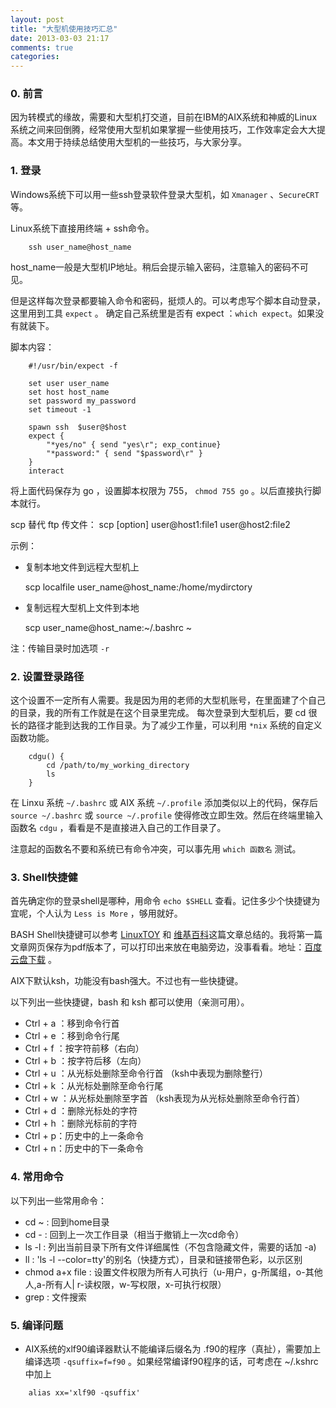 ```yaml
---
layout: post
title: "大型机使用技巧汇总"
date: 2013-03-03 21:17
comments: true
categories: 
---
```

### 0. 前言 ###
因为转模式的缘故，需要和大型机打交道，目前在IBM的AIX系统和神威的Linux系统之间来回倒腾，经常使用大型机如果掌握一些使用技巧，工作效率定会大大提高。本文用于持续总结使用大型机的一些技巧，与大家分享。

<!-- more -->

### 1. 登录 ###
Windows系统下可以用一些ssh登录软件登录大型机，如 `Xmanager` 、`SecureCRT` 等。

Linux系统下直接用终端 + ssh命令。

```
	ssh user_name@host_name
```

host_name一般是大型机IP地址。稍后会提示输入密码，注意输入的密码不可见。

但是这样每次登录都要输入命令和密码，挺烦人的。可以考虑写个脚本自动登录，这里用到工具 `expect` 。
确定自己系统里是否有 expect ：`which expect`。如果没有就装下。

脚本内容：

```
	#!/usr/bin/expect -f

	set user user_name
	set host host_name
	set password my_password
	set timeout -1

	spawn ssh  $user@$host
	expect {
		"*yes/no" { send "yes\r"; exp_continue}
		"*password:" { send "$password\r" }
	}
	interact
```	

将上面代码保存为 go ，设置脚本权限为 755， `chmod 755 go` 。以后直接执行脚本就行。

scp 替代 ftp 传文件：
	scp [option] user@host1:file1 user@host2:file2

示例：

  * 复制本地文件到远程大型机上

	scp localfile user_name@host_name:/home/mydirctory

  * 复制远程大型机上文件到本地

    scp user_name@host_name:~/.bashrc ~

注：传输目录时加选项 `-r`     

### 2. 设置登录路径 ###
这个设置不一定所有人需要。我是因为用的老师的大型机账号，在里面建了个自己的目录，我的所有工作就是在这个目录里完成。
每次登录到大型机后，要 cd 很长的路径才能到达我的工作目录。为了减少工作量，可以利用 `*nix` 系统的自定义函数功能。

```
	cdgu() {
		cd /path/to/my_working_directory
		ls
	}
```

在 Linxu 系统 `~/.bashrc` 或 AIX 系统 `~/.profile` 添加类似以上的代码，保存后 `source ~/.bashrc` 或 `source ~/.profile` 使得修改立即生效。然后在终端里输入函数名 `cdgu` ，看看是不是直接进入自己的工作目录了。

注意起的函数名不要和系统已有命令冲突，可以事先用 `which 函数名` 测试。

### 3. Shell快捷健 ###
首先确定你的登录shell是哪种，用命令 `echo $SHELL` 查看。记住多少个快捷键为宜呢，个人认为 `Less is More` ，够用就好。

BASH Shell快捷键可以参考 [LinuxTOY][1] 和 [维基百科][2]这篇文章总结的。我将第一篇文章网页保存为pdf版本了，可以打印出来放在电脑旁边，没事看看。地址：[百度云盘下载][3] 。

AIX下默认ksh，功能没有bash强大。不过也有一些快捷键。

以下列出一些快捷键，bash 和 ksh 都可以使用（亲测可用）。

  * Ctrl + a ：移到命令行首
  * Ctrl + e ：移到命令行尾
  * Ctrl + f ：按字符前移（右向）
  * Ctrl + b ：按字符后移（左向）
  * Ctrl + u ：从光标处删除至命令行首 （ksh中表现为删除整行）
  * Ctrl + k ：从光标处删除至命令行尾
  * Ctrl + w ：从光标处删除至字首 （ksh表现为从光标处删除至命令行首）
  * Ctrl + d ：删除光标处的字符
  * Ctrl + h ：删除光标前的字符
  * Ctrl + p：历史中的上一条命令
  * Ctrl + n：历史中的下一条命令


[1]: http://linuxtoy.org/archives/bash-shortcuts.html "LinuxTOY"
[2]: http://en.wikipedia.org/wiki/Bash_(Unix_shell)#Keyboard_shortcuts "维基百科"
[3]: http://pan.baidu.com/share/link?shareid=431631&uk=1392639653 "百度云盘下载"

### 4. 常用命令 ###
以下列出一些常用命令：

  * cd ~ : 回到home目录
  * cd - : 回到上一次工作目录（相当于撤销上一次cd命令）
  * ls -l : 列出当前目录下所有文件详细属性（不包含隐藏文件，需要的话加 -a)
  * ll : 'ls -l --color=tty'的别名（快捷方式），目录和链接带色彩，以示区别
  * chmod a+x file : 设置文件权限为所有人可执行（u-用户，g-所属组，o-其他人,a-所有人| r-读权限，w-写权限，x-可执行权限）
  * grep : 文件搜索

### 5. 编译问题 ###
  * AIX系统的xlf90编译器默认不能编译后缀名为 .f90的程序（真扯），需要加上编译选项 `-qsuffix=f=f90` 。如果经常编译f90程序的话，可考虑在 ~/.kshrc 中加上 
  
```    
    alias xx='xlf90 -qsuffix'
```